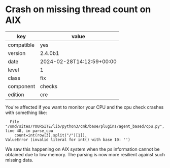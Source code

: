 [//]: # (werk v2)
# Crash on missing thread count on AIX

key        | value
---------- | ---
compatible | yes
version    | 2.4.0b1
date       | 2024-02-28T14:12:59+00:00
level      | 1
class      | fix
component  | checks
edition    | cre

You're affected if you want to monitor your CPU and the cpu check crashes with something like:
```
  File "/omd/sites/YOURSITE/lib/python3/cmk/base/plugins/agent_based/cpu.py", line 48, in parse_cpu
    count=int(row[3].split("/")[1]),
ValueError (invalid literal for int() with base 10: '')
```

We saw this happening on AIX system when the ps information cannot be obtained due to low memory.
The parsing is now more resilient against such missing data.